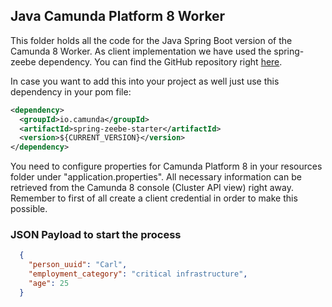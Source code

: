 ## Java Camunda Platform 8 Worker 
This folder holds all the code for the Java Spring Boot version of the Camunda 8 Worker. As client implementation we have used the spring-zeebe dependency. You can find the GitHub repository right [here](https://github.com/camunda-community-hub/spring-zeebe).

In case you want to add this into your project as well just use this dependency in your pom file:
```xml
<dependency>
  <groupId>io.camunda</groupId>
  <artifactId>spring-zeebe-starter</artifactId>
  <version>${CURRENT_VERSION}</version>
</dependency>
```

You need to configure properties for Camunda Platform 8 in your resources folder under "application.properties". All necessary information can be retrieved from the Camunda 8 console (Cluster API view) right away. Remember to first of all create a client credential in order to make this possible. 

### JSON Payload to start the process
```json
  {
    "person_uuid": "Carl",
    "employment_category": "critical infrastructure",
    "age": 25
  }
```
